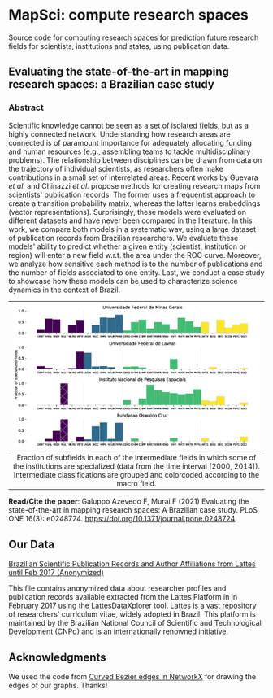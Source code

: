 # MapSci: compute research spaces
Source code for computing research spaces for prediction future research fields for scientists, institutions and states, using publication data.

## Evaluating the state-of-the-art in mapping research spaces: a Brazilian case study

### Abstract

Scientific knowledge cannot be seen as a set of isolated fields, but as a highly connected network. Understanding how research areas are connected is of paramount importance for adequately allocating funding and human resources (e.g., assembling teams to tackle multidisciplinary problems). The relationship between disciplines can be drawn from data on the trajectory of individual scientists, as researchers often make contributions in a small set of interrelated areas. Recent works by Guevara *et al.* and Chinazzi *et al.* propose methods for creating research maps from scientists' publication records. The former uses a frequentist approach to create a transition probability matrix, whereas the latter learns embeddings (vector representations). Surprisingly, these models were evaluated on different datasets and have never been compared in the literature. In this work, we compare both models in a systematic way, using a large dataset of publication records from Brazilian researchers. We evaluate these models' ability to predict whether a given entity (scientist, institution or region) will enter a new field w.r.t. the area under the ROC curve. Moreover, we analyze how sensitive each method is to the number of publications and the number of fields associated to one entity. Last, we conduct a case study to showcase how these models can be used to characterize science dynamics in the context of Brazil.

|![subfields](Fig4.png)|
|:-----:|
|Fraction of subfields in each of the intermediate fields in which some of the institutions are specialized (data from the time interval [2000, 2014]). Intermediate classifications are grouped and colorcoded according to the macro field.|

**Read/Cite the paper**: Galuppo Azevedo F, Murai F (2021) Evaluating the state-of-the-art in mapping research spaces: A Brazilian case study. PLoS ONE 16(3): e0248724. https://doi.org/10.1371/journal.pone.0248724

## Our Data

[Brazilian Scientific Publication Records and Author Affiliations from Lattes until Feb 2017 (Anonymized)](https://zenodo.org/record/4288583)

This file contains anonymized data about researcher profiles and publication records available extracted from the Lattes Platform in in February 2017 using the LattesDataXplorer tool. Lattes is a vast repository of researchers' curriculum vitae, widely adopted in Brazil. This platform is maintained by the Brazilian National Council of Scientific and Technological Development (CNPq) and is an internationally renowned initiative.

## Acknowledgments

We used the code from [Curved Bezier edges in NetworkX](https://github.com/beyondbeneath/bezier-curved-edges-networkx) for drawing the edges of our graphs. Thanks!
